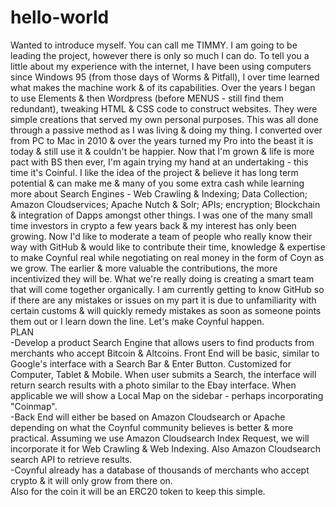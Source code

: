 # hello-world
Wanted to introduce myself. You can call me TIMMY. I am going to be leading the project, however there is only so much I can do. To tell you a little about my experience with the internet, I have been using computers since Windows 95 (from those days of Worms & Pitfall), I over time learned what makes the machine work & of its capabilities. Over the years I began to use Elements & then Wordpress (before MENUS - still find them redundant), tweaking HTML & CSS code to construct websites. They were simple creations that served my own personal purposes. This was all done through a passive method as I was living & doing my thing. I converted over from PC to Mac in 2010 & over the years turned my Pro into the beast it is today & still use it & couldn't be happier. Now that I'm grown & life is more pact with BS then ever, I'm again trying my hand at an undertaking - this time it's Coinful. I like the idea of the project & believe it has long term potential & can make me & many of you some extra cash while learning more about Search Engines - Web Crawling & Indexing; Data Collection; Amazon Cloudservices; Apache Nutch & Solr; APIs; encryption; Blockchain & integration of Dapps amongst other things. I was one of the many small time investors in crypto a few years back & my interest has only been growing. Now I'd like to moderate a team of people who really know their way with GitHub & would like to contribute their time, knowledge & expertise to make Coynful real while negotiating on real money in the form of Coyn as we grow. The earlier & more valuable the contributions, the more incentivized they will be. What we're really doing is creating a smart team that will come together organically. I am currently getting to know GitHub so if there are any mistakes or issues on my part it is due to unfamiliarity with certain customs & will quickly remedy mistakes as soon as someone points them out or I learn down the line. Let's make Coynful happen.
</br>PLAN 
</br>-Develop a product Search Engine that allows users to find products from merchants who accept Bitcoin & Altcoins. Front End will be basic, similar to Google's interface with a Search Bar & Enter Button. Customized for Computer, Tablet & Mobile. When user submits a Search, the interface will return search results with a photo similar to the Ebay interface. When applicable we will show a Local Map on the sidebar - perhaps incorporating "Coinmap".
</br>-Back End will either be based on Amazon Cloudsearch or Apache depending on what the Coynful community believes is better & more practical. Assuming we use Amazon Cloudsearch Index Request, we will incorporate it for Web Crawling & Web Indexing. Also Amazon Cloudsearch search API to retrieve results.
</br>-Coynful already has a database of thousands of merchants who accept crypto & it will only grow from there on.
</br>Also for the coin it will be an ERC20 token to keep this simple.

